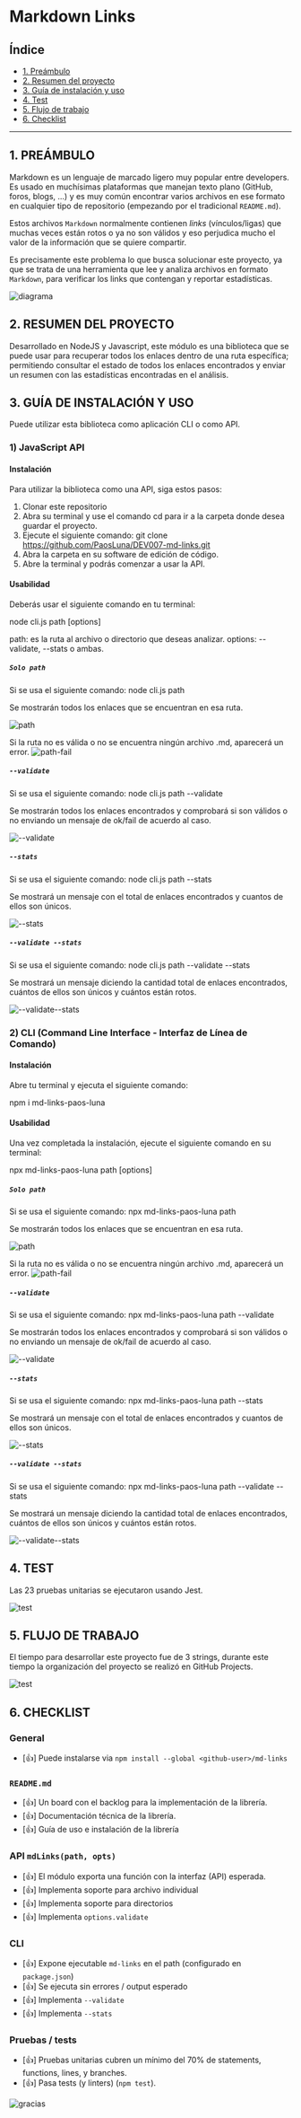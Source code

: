 # Markdown Links

## Índice

* [1. Preámbulo](#1-preámbulo)
* [2. Resumen del proyecto](#2-resumen-del-proyecto)
* [3. Guía de instalación y uso](#3-guía-de-instalación-y-uso)
* [4. Test](#4-test)
* [5. Flujo de trabajo](#5-flujo-de-trabajo)
* [6. Checklist](#6-checklist)

***

## 1. PREÁMBULO

Markdown es un lenguaje de marcado ligero muy popular entre developers. Es usado en muchísimas plataformas que manejan texto plano (GitHub, foros, blogs, ...) y es muy común
encontrar varios archivos en ese formato en cualquier tipo de repositorio (empezando por el tradicional `README.md`).

Estos archivos `Markdown` normalmente contienen _links_ (vínculos/ligas) que muchas veces están rotos o ya no son válidos y eso perjudica mucho el valor de 
la información que se quiere compartir.

Es precisamente este problema lo que busca solucionar este proyecto, ya que se trata de una herramienta que lee y analiza archivos en formato `Markdown`, para verificar los links que 
contengan y reportar estadísticas.

![diagrama](https://github.com/PaosLuna/DEV007-md-links/blob/7682740b4977280cb87fe9450d7c57e090e118c8/imagenes/MD%20LINKS4%20-%20PAOS.jpg)

## 2. RESUMEN DEL PROYECTO

Desarrollado en NodeJS y Javascript, este módulo es una biblioteca que se puede usar para recuperar todos los enlaces dentro de una ruta específica; permitiendo consultar el estado de todos 
los enlaces encontrados y enviar un resumen con las estadísticas encontradas en el análisis. 


## 3. GUÍA DE INSTALACIÓN Y USO

Puede utilizar esta biblioteca como aplicación CLI o como API.


### 1) JavaScript API


#### Instalación

Para utilizar la biblioteca como una API, siga estos pasos:

1. Clonar este repositorio
2. Abra su terminal y use el comando cd para ir a la carpeta donde desea guardar el proyecto.
3. Ejecute el siguiente comando: git clone https://github.com/PaosLuna/DEV007-md-links.git
4. Abra la carpeta en su software de edición de código.
5. Abre la terminal y podrás comenzar a usar la API.


#### Usabilidad

Deberás usar el siguiente comando en tu terminal: 

node cli.js path [options]

path: es la ruta al archivo o directorio que deseas analizar.
options: --validate, --stats o ambas.


##### `Solo path` 

Si se usa el siguiente comando: node cli.js path

Se mostrarán todos los enlaces que se encuentran en esa ruta.

![path](https://github.com/PaosLuna/DEV007-md-links/blob/7682740b4977280cb87fe9450d7c57e090e118c8/imagenes/path.jpeg)

Si la ruta no es válida o no se encuentra ningún archivo .md, aparecerá un error.
![path-fail](https://github.com/PaosLuna/DEV007-md-links/blob/7682740b4977280cb87fe9450d7c57e090e118c8/imagenes/path%20fail.jpeg)


##### `--validate`

Si se usa el siguiente comando: node cli.js path --validate

Se mostrarán todos los enlaces encontrados y comprobará si son válidos o no enviando un mensaje de ok/fail de acuerdo al caso.

![--validate](https://github.com/PaosLuna/DEV007-md-links/blob/7682740b4977280cb87fe9450d7c57e090e118c8/imagenes/--validate.jpeg)


##### `--stats`

Si se usa el siguiente comando: node cli.js path --stats

Se mostrará un mensaje con el total de enlaces encontrados y cuantos de ellos son únicos.

![--stats](https://github.com/PaosLuna/DEV007-md-links/blob/7682740b4977280cb87fe9450d7c57e090e118c8/imagenes/--stats.jpeg)


##### `--validate --stats` 

Si se usa el siguiente comando: node cli.js path --validate --stats

Se mostrará un mensaje diciendo la cantidad total de enlaces encontrados, cuántos de ellos son únicos y cuántos están rotos.

![--validate--stats](https://github.com/PaosLuna/DEV007-md-links/blob/7682740b4977280cb87fe9450d7c57e090e118c8/imagenes/--validate%20--stats.jpeg)


### 2) CLI (Command Line Interface - Interfaz de Línea de Comando)

#### Instalación

Abre tu terminal y ejecuta el siguiente comando:

npm i md-links-paos-luna


#### Usabilidad

Una vez completada la instalación, ejecute el siguiente comando en su terminal:

npx md-links-paos-luna path [options]


##### `Solo path` 

Si se usa el siguiente comando: npx md-links-paos-luna path

Se mostrarán todos los enlaces que se encuentran en esa ruta.

![path](https://github.com/PaosLuna/DEV007-md-links/blob/7682740b4977280cb87fe9450d7c57e090e118c8/imagenes/path.jpeg)

Si la ruta no es válida o no se encuentra ningún archivo .md, aparecerá un error.
![path-fail](https://github.com/PaosLuna/DEV007-md-links/blob/7682740b4977280cb87fe9450d7c57e090e118c8/imagenes/path%20fail.jpeg)


##### `--validate`

Si se usa el siguiente comando: npx md-links-paos-luna path --validate

Se mostrarán todos los enlaces encontrados y comprobará si son válidos o no enviando un mensaje de ok/fail de acuerdo al caso.

![--validate](https://github.com/PaosLuna/DEV007-md-links/blob/7682740b4977280cb87fe9450d7c57e090e118c8/imagenes/--validate.jpeg)


##### `--stats`

Si se usa el siguiente comando: npx md-links-paos-luna path --stats

Se mostrará un mensaje con el total de enlaces encontrados y cuantos de ellos son únicos.

![--stats](https://github.com/PaosLuna/DEV007-md-links/blob/7682740b4977280cb87fe9450d7c57e090e118c8/imagenes/--stats.jpeg)


##### `--validate --stats` 

Si se usa el siguiente comando: npx md-links-paos-luna path --validate --stats

Se mostrará un mensaje diciendo la cantidad total de enlaces encontrados, cuántos de ellos son únicos y cuántos están rotos.

![--validate--stats](https://github.com/PaosLuna/DEV007-md-links/blob/7682740b4977280cb87fe9450d7c57e090e118c8/imagenes/--validate%20--stats.jpeg)


## 4. TEST

Las 23 pruebas unitarias se ejecutaron usando Jest.

![test](https://github.com/PaosLuna/DEV007-md-links/blob/7682740b4977280cb87fe9450d7c57e090e118c8/imagenes/test.jpeg)


## 5. FLUJO DE TRABAJO

El tiempo para desarrollar este proyecto fue de 3 strings, durante este tiempo la organización del proyecto se realizó en GitHub Projects.

![test](https://github.com/PaosLuna/DEV007-md-links/blob/7682740b4977280cb87fe9450d7c57e090e118c8/imagenes/projects.jpeg)


## 6. CHECKLIST

### General

* [👍] Puede instalarse via `npm install --global <github-user>/md-links`

### `README.md`

* [👍] Un board con el backlog para la implementación de la librería.
* [👍] Documentación técnica de la librería.
* [👍] Guía de uso e instalación de la librería

### API `mdLinks(path, opts)`

* [👍] El módulo exporta una función con la interfaz (API) esperada.
* [👍] Implementa soporte para archivo individual
* [👍] Implementa soporte para directorios
* [👍] Implementa `options.validate`

### CLI

* [👍] Expone ejecutable `md-links` en el path (configurado en `package.json`)
* [👍] Se ejecuta sin errores / output esperado
* [👍] Implementa `--validate`
* [👍] Implementa `--stats`

### Pruebas / tests

* [👍] Pruebas unitarias cubren un mínimo del 70% de statements, functions,
  lines, y branches.
* [👍] Pasa tests (y linters) (`npm test`).

![gracias](https://github.com/PaosLuna/DEV007-md-links/blob/7682740b4977280cb87fe9450d7c57e090e118c8/imagenes/gracias.jpg)
